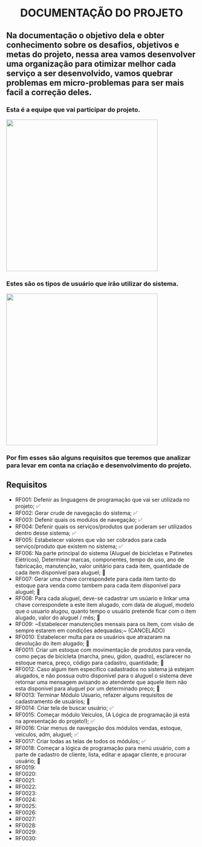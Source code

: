 <h1 align="center"> DOCUMENTAÇÃO DO PROJETO </h1>


<h2> Na documentação o objetivo dela e obter conhecimento sobre os desafios, objetivos e metas do projeto, nessa area vamos desenvolver uma organização para otimizar melhor cada serviço a ser desenvolvido, vamos quebrar problemas em micro-problemas para ser mais facil a correção deles. </h2>

<h3> Esta é a equipe que vai participar do projeto. </h3>

<image src= "https://github.com/Lima404/Locadora-de-bicicletas-e-patins-eletricos/blob/main/imagens/imagem.png" width=400/>

<h3> Estes são os tipos de usuário que irão utilizar do sistema. </h3>

<image src= "https://github.com/Lima404/Locadora-de-bicicletas-e-patins-eletricos/blob/main/imagens/perfil.png" width=400/>

<h3> Por fim esses são alguns requisitos que teremos que analizar para levar em conta na criação e desenvolvimento do projeto. </h3>

<h2> Requisitos </h2>

- RF001: Defenir as linguagens de programação que vai ser utilizada no projeto; ✅
- RF002: Gerar crude de navegação do sistema; ✅
- RF003: Defenir quais os modulos de navegação; ✅
- RF004: Defenir quais os serviços/produtos que poderam ser utilizados dentro desse sistema; ✅
- RF005: Estabelecer valores que vão ser cobrados para cada serviço/produto que existem no sistema; ✅
- RF006: Na parte principal do sistema (Aluguel de bicicletas e Patinetes Elétricos), Determinar marcas, componentes, tempo de uso, ano de fabricação, manutenção, valor unitário para cada item, quantidade de cada item disponivel para aluguel; 🛑
- RF007: Gerar uma chave correspondete para cada item tanto do estoque para venda como tambem para cada item disponivel para aluguel; 🛑
- RF008: Para cada aluguel, deve-se cadastrar um usúario e linkar uma chave correspondete a este item alugado, com data de aluguel,  modelo que o usuario alugou, quanto tempo o usuário pretende ficar com o item alugado, valor do aluguel / mês; 🛑
- RF009: ~Estabelecer manutenções mensais para os item, com visão de sempre estarem em condições adequadas;~ (CANCELADO)
- RF0010: Estabelecer multa para os usuários que atrazaram na devolução do item alugado; 🛑
- RF0011: Criar um estoque com movimentação de produtos para venda, como peças de bicicleta (marcha, pneu, gidon, quadro), esclarecer no estoque marca, preço, código para cadastro, quantidade; 🛑
- RF0012: Caso algum item especifico cadastrados no sistema já estejam alugados, e não possua outro disponivel para o aluguel o sistema deve retornar uma mensagem avisando ao atendente que aquele item não esta disponivel para aluguel por um determinado preço; 🛑
- RF0013: Terminar Módulo Usuario, refazer alguns requisitos de cadastramento de usuários; 🛑
- RF0014: Criar tela de buscar usuário; ✅
- RF0015: Começar módulo Veiculos, (A Lógica de programação já está na apresentação do projeto!); ✅
- RF0016: Criar menus de navegação dos módulos vendas, estoque, veiculos, adm, aluguel; ✅
- RF0017: Criar todas as telas de todos os módulos; ✅
- RF0018: Começar a lógica de programação para menú usuário, com a parte de cadastro de cliente, lista, editar e apagar cliente, e procurar usuário; 🛑
- RF0019: 
- RF0020:
- RF0021:
- RF0022:
- RF0023:
- RF0024:
- RF0025:
- RF0026:
- RF0027:
- RF0028:
- RF0029:
- RF0030: